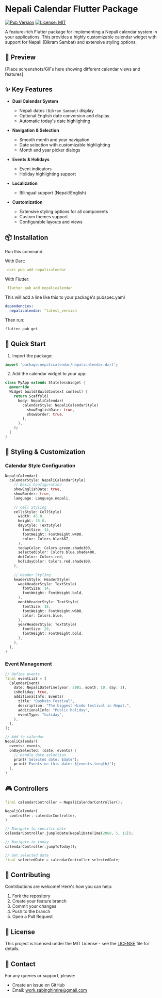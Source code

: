 # Nepali Calendar Flutter Package

[![Pub Version](https://img.shields.io/pub/v/nepalicalendar.svg)](https://pub.dev/packages/nepali_calendar_plus)
[![License: MIT](https://img.shields.io/badge/License-MIT-yellow.svg)](https://opensource.org/licenses/MIT)

A feature-rich Flutter package for implementing a Nepali calendar system in your applications. This provides a highly customizable calendar widget with support for Nepali (Bikram Sambat) and extensive styling options.

## 📱 Preview

[Place screenshots/GIFs here showing different calendar views and features]

## ✨ Key Features

- **Dual Calendar System**
  - Nepali dates `(Bikram Sambat)` display
  - Optional English date conversion and display
  - Automatic today's date highlighting
  
- **Navigation & Selection**
  - Smooth month and year navigation
  - Date selection with customizable highlighting
  - Month and year picker dialogs
  
- **Events & Holidays**
  - Event indicators
  - Holiday highlighting support
  
- **Localization**
  - Bilingual support (Nepali/English)
  
- **Customization**
  - Extensive styling options for all components
  - Custom themes support
  - Configurable layouts and views

## 📦 Installation

Run this command:

With Dart:

```yaml
 dart pub add nepalicalendar
 ```

With Flutter:

```yaml
 flutter pub add nepalicalendar
 ```

This will add a line like this to your package's pubspec.yaml

```yaml
dependencies:
  nepalicalendar: ^latest_version
```

Then run:

```bash
flutter pub get
```

## 🎯 Quick Start

1. Import the package:

```dart
import 'package:nepalicalendar/nepalicalendar.dart';
```

2. Add the calendar widget to your app:

```dart
class MyApp extends StatelessWidget {
  @override
  Widget build(BuildContext context) {
    return Scaffold(
      body: NepaliCalendar(
        calendarStyle: NepaliCalendarStyle(
          showEnglishDate: true,
          showBorder: true,
        ),
      ),
    );
  }
}
```

## 🎨 Styling & Customization

### Calendar Style Configuration

```dart
NepaliCalendar(
  calendarStyle: NepaliCalendarStyle(
    // Basic Configuration
    showEnglishDate: true,
    showBorder: true,
    language: Language.nepali,
    
    // Cell Styling
    cellsStyle: CellStyle(
      width: 45.0,
      height: 45.0,
      dayStyle: TextStyle(
        fontSize: 14,
        fontWeight: FontWeight.w400,
        color: Colors.black87,
      ),
      todayColor: Colors.green.shade300,
      selectedColor: Colors.blue.shade400,
      dotColor: Colors.red,
      holidayColor: Colors.red.shade100,
    ),
    
    // Header Styling
    headersStyle: HeaderStyle(
      weekHeaderStyle: TextStyle(
        fontSize: 14,
        fontWeight: FontWeight.bold,
      ),
      monthHeaderStyle: TextStyle(
        fontSize: 18,
        fontWeight: FontWeight.w600,
        color: Colors.blue,
      ),
      yearHeaderStyle: TextStyle(
        fontSize: 20,
        fontWeight: FontWeight.bold,
      ),
    ),
  ),
)
```

### Event Management

```dart
// Define events
final eventList = [
  CalendarEvent(
    date: NepaliDateTime(year: 2081, month: 10, day: 1),
    isHoliday: true,
    additionalInfo: Events(
      title: "Dashain Festival",
      description: "The biggest Hindu festival in Nepal.",
      additionalInfo: "Public holiday",
      eventType: "holiday",
    ),
  ),
];

// Add to calendar
NepaliCalendar(
  events: events,
  onDaySelected: (date, events) {
    // Handle date selection
    print('Selected date: $date');
    print('Events on this date: ${events.length}');
  },
)
```

## 🎮 Controllers

```dart
final calendarController = NepaliCalendarController();

NepaliCalendar(
  controller: calendarController,
)

// Navigate to specific date
calendarController.jumpToDate(NepaliDateTime(2080, 5, 15));

// Navigate to today
calendarController.jumpToToday();

// Get selected date
final selectedDate = calendarController.selectedDate;
```

## 🤝 Contributing

Contributions are welcome! Here's how you can help:

1. Fork the repository
2. Create your feature branch
3. Commit your changes
4. Push to the branch
5. Open a Pull Request

## 📝 License

This project is licensed under the MIT License - see the [LICENSE](LICENSE) file for details.

## 📧 Contact

For any queries or support, please:

- Create an issue on GitHub
- Email: <work.sabinghimire@gmail.com>
